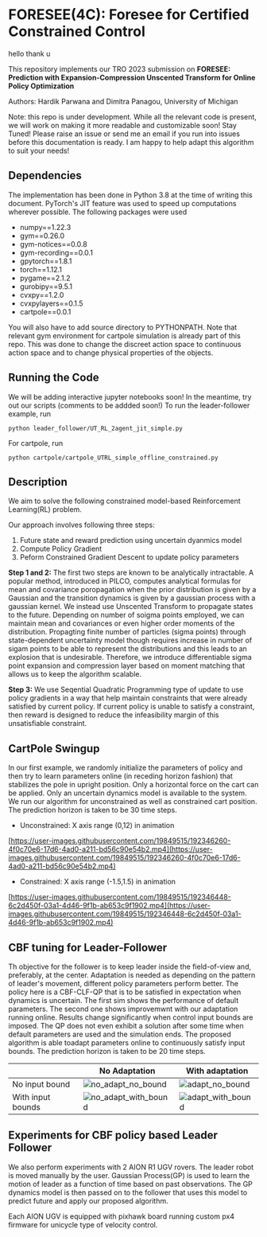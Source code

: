 # FORESEE(4C): Foresee for Certified Constrained Control
hello thank u

This repository implements our TRO 2023 submission on 
**FORESEE: Prediction with Expansion-Compression Unscented Transform for Online Policy Optimization**

Authors: Hardik Parwana and Dimitra Panagou, University of Michigan

Note: this repo is under development. While all the relevant code is present, we will work on making it more readable and customizable soon! Stay Tuned! Please raise an issue or send me an email if you run into issues before this documentation is ready. I am happy to help adapt this algorithm to suit your needs!

## Dependencies
The implementation has been done in Python 3.8 at the time of writing this document. PyTorch's JIT feature was used to speed up computations wherever possible. The following packages were used
- numpy==1.22.3 
- gym==0.26.0 
- gym-notices==0.0.8 
- gym-recording==0.0.1 
- gpytorch==1.8.1 
- torch==1.12.1 
- pygame==2.1.2 
- gurobipy==9.5.1 
- cvxpy==1.2.0 
- cvxpylayers==0.1.5 
- cartpole==0.0.1

You will also have to add source directory to PYTHONPATH. Note that relevant gym environment for cartpole simulation is already part of this repo. This was done to change the discreet action space to continuous action space and to change physical properties of the objects.

## Running the Code
We will be adding interactive jupyter notebooks soon! In the meantime, try out our scripts (comments to be addded soon!)
To run the leader-follower example, run
```
python leader_follower/UT_RL_2agent_jit_simple.py
```
For cartpole, run
```
python cartpole/cartpole_UTRL_simple_offline_constrained.py
```

## Description

We aim to solve the following constrained model-based Reinforcement Learning(RL) problem.

Our approach involves following three steps:
1. Future state and reward prediction using uncertain dyanmics model
2. Compute Policy Gradient
3. Peform Constrained Gradient Descent to update policy parameters

**Step 1 and 2:** The first two steps are known to be analytically intractable. A popular method, introduced in PILCO, computes analytical formulas for mean and covariance poropagation when the prior distribution is given by a Gaussian and the transition dynamics is given by a gaussian process with a gaussian kernel. We instead use Unscented Transform to propagate states to the future. Depending on number of soigma points employed, we can maintain mean and covariances or even higher order moments of the distribution. Propagting finite number of particles (sigma points) through state-dependent uncertainty model though requires increase in number of sigam points to be able to represent the distributions and this leads to an explosion that is undesirable. Therefore, we introduce differentiable sigma point expansion and compression layer based on moment matching that allows us to keep the algorithm scalable.

**Step 3:** We use Seqential Quadratic Programming type of update to use policy gradients in a way that help maintain constraints that were already satisfied by current policy. If current policy is unable to satisfy a constraint, then reward is designed to reduce the infeasibility margin of this unsatisfiable constraint.  

## CartPole Swingup
In our first example, we randomly initialize the parameters of policy and then try to learn parameters online (in receding horizon fashion) that stabilizes the pole in upright position. Only a horizontal force on the cart can be applied. Only an uncertain dynamics model is available to the system. We run our algorithm for unconstrained as well as constrained cart position. The prediction horizon is taken to be 30 time steps.

- Unconstrained: X axis range (0,12) in animation

[https://user-images.githubusercontent.com/19849515/192346260-4f0c70e6-17d6-4ad0-a211-bd56c90e54b2.mp4](https://user-images.githubusercontent.com/19849515/192346260-4f0c70e6-17d6-4ad0-a211-bd56c90e54b2.mp4)

- Constrained: X axis range (-1.5,1.5) in animation

[https://user-images.githubusercontent.com/19849515/192346448-6c2d450f-03a1-4d46-9f1b-ab653c9f1902.mp4](https://user-images.githubusercontent.com/19849515/192346448-6c2d450f-03a1-4d46-9f1b-ab653c9f1902.mp4)


## CBF tuning for Leader-Follower
Th objective for the follower is to keep leader inside the field-of-view and, preferably, at the center. Adaptation is needed as depending on the pattern of leader's movement, different policy parameters perform better. The policy here is a CBF-CLF-QP that is to be satisfied in expectation when dynamics is uncertain. The first sim shows the performance of default parameters. The second one shows improvemwnt with our adaptation running online. Results change significantly when control input bounds are imposed. The QP does not even exhibit a solution after some time when default parameters are used and the simulation ends. The proposed algorithm is able toadapt parameters online to continuously satisfy input bounds. The prediction horizon is taken to be 20 time steps.

|  | No Adaptation | With adaptation |
| --------------| -------------------| -----------------|
| No input bound | ![no_adapt_no_bound](https://user-images.githubusercontent.com/19849515/192348004-6dcbf70f-2db5-49dd-9f4f-04370dc028e4.gif) | ![adapt_no_bound](https://user-images.githubusercontent.com/19849515/192348165-5f6fbaf4-81e1-4cd6-893f-d5f763ea9cbc.gif) |
| With input bounds | ![no_adapt_with_bound](https://user-images.githubusercontent.com/19849515/192348231-a921fa36-6198-45b5-94c2-80ae87ab8b39.gif) | ![adapt_with_bound](https://user-images.githubusercontent.com/19849515/192348335-448600b8-042b-4bb5-8c9f-17e654584336.gif)


## Experiments for CBF policy based Leader Follower
We also perform experiments with 2 AION R1 UGV rovers. The leader robot is moved manually by the user. Gaussian Process(GP) is used to learn the motion of leader as a function of time based on past observations. The GP dynamics model is then passed on to the follower that uses this model to predict future and apply our proposed algorithm.

Each AION UGV is equipped with pixhawk board running custom px4 firmware for unicycle type of velocity control.
